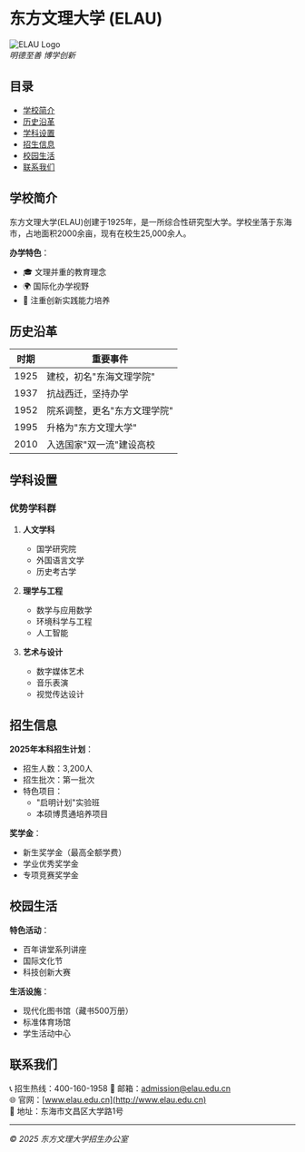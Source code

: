 # 东方文理大学 (ELAU)

![ELAU Logo](https://via.placeholder.com/150x50?text=ELAU-Logo)  
*明德至善 博学创新*

## 目录
- [学校简介](#学校简介)
- [历史沿革](#历史沿革)
- [学科设置](#学科设置)
- [招生信息](#招生信息)
- [校园生活](#校园生活)
- [联系我们](#联系我们)

## 学校简介
东方文理大学(ELAU)创建于1925年，是一所综合性研究型大学。学校坐落于东海市，占地面积2000余亩，现有在校生25,000余人。

**办学特色**：
- 🎓 文理并重的教育理念
- 🌍 国际化办学视野
- 🔬 注重创新实践能力培养

## 历史沿革
| 时期 | 重要事件 |
|------|----------|
| 1925 | 建校，初名"东海文理学院" |
| 1937 | 抗战西迁，坚持办学 |
| 1952 | 院系调整，更名"东方文理学院" |
| 1995 | 升格为"东方文理大学" |
| 2010 | 入选国家"双一流"建设高校 |

## 学科设置
### 优势学科群
1. **人文学科**
   - 国学研究院
   - 外国语言文学
   - 历史考古学

2. **理学与工程**
   - 数学与应用数学
   - 环境科学与工程
   - 人工智能

3. **艺术与设计**
   - 数字媒体艺术
   - 音乐表演
   - 视觉传达设计

## 招生信息
**2025年本科招生计划**：
- 招生人数：3,200人
- 招生批次：第一批次
- 特色项目：
  - "启明计划"实验班
  - 本硕博贯通培养项目

**奖学金**：
- 新生奖学金（最高全额学费）
- 学业优秀奖学金
- 专项竞赛奖学金

## 校园生活
**特色活动**：
- 百年讲堂系列讲座
- 国际文化节
- 科技创新大赛

**生活设施**：
- 现代化图书馆（藏书500万册）
- 标准体育场馆
- 学生活动中心

## 联系我们
📞 招生热线：400-160-1958 
📧 邮箱：admission@elau.edu.cn  
🌐 官网：[www.elau.edu.cn](http://www.elau.edu.cn)  
📍 地址：东海市文昌区大学路1号  

---
*© 2025 东方文理大学招生办公室*
